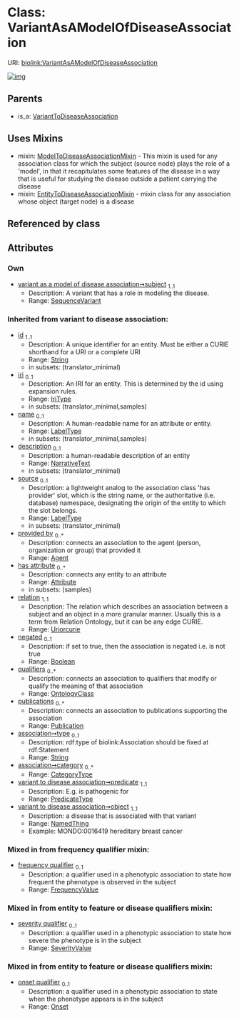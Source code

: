 
# Class: VariantAsAModelOfDiseaseAssociation




URI: [biolink:VariantAsAModelOfDiseaseAssociation](https://w3id.org/biolink/vocab/VariantAsAModelOfDiseaseAssociation)


[![img](https://yuml.me/diagram/nofunky;dir:TB/class/[VariantToDiseaseAssociation],[SequenceVariant]<subject%201..1-%20[VariantAsAModelOfDiseaseAssociation&#124;predicate(i):predicate_type;frequency_qualifier(i):frequency_value%20%3F;relation(i):uriorcurie;negated(i):boolean%20%3F;type(i):string%20%3F;category(i):category_type%20*;id(i):string;iri(i):iri_type%20%3F;name(i):label_type%20%3F;description(i):narrative_text%20%3F;source(i):label_type%20%3F],[VariantAsAModelOfDiseaseAssociation]uses%20-.->[ModelToDiseaseAssociationMixin],[VariantAsAModelOfDiseaseAssociation]uses%20-.->[EntityToDiseaseAssociationMixin],[VariantToDiseaseAssociation]^-[VariantAsAModelOfDiseaseAssociation],[SeverityValue],[SequenceVariant],[Publication],[OntologyClass],[Onset],[NamedThing],[ModelToDiseaseAssociationMixin],[EntityToDiseaseAssociationMixin],[Attribute],[Agent])](https://yuml.me/diagram/nofunky;dir:TB/class/[VariantToDiseaseAssociation],[SequenceVariant]<subject%201..1-%20[VariantAsAModelOfDiseaseAssociation&#124;predicate(i):predicate_type;frequency_qualifier(i):frequency_value%20%3F;relation(i):uriorcurie;negated(i):boolean%20%3F;type(i):string%20%3F;category(i):category_type%20*;id(i):string;iri(i):iri_type%20%3F;name(i):label_type%20%3F;description(i):narrative_text%20%3F;source(i):label_type%20%3F],[VariantAsAModelOfDiseaseAssociation]uses%20-.->[ModelToDiseaseAssociationMixin],[VariantAsAModelOfDiseaseAssociation]uses%20-.->[EntityToDiseaseAssociationMixin],[VariantToDiseaseAssociation]^-[VariantAsAModelOfDiseaseAssociation],[SeverityValue],[SequenceVariant],[Publication],[OntologyClass],[Onset],[NamedThing],[ModelToDiseaseAssociationMixin],[EntityToDiseaseAssociationMixin],[Attribute],[Agent])

## Parents

 *  is_a: [VariantToDiseaseAssociation](VariantToDiseaseAssociation.md)

## Uses Mixins

 *  mixin: [ModelToDiseaseAssociationMixin](ModelToDiseaseAssociationMixin.md) - This mixin is used for any association class for which the subject (source node) plays the role of a 'model', in that it recapitulates some features of the disease in a way that is useful for studying the disease outside a patient carrying the disease
 *  mixin: [EntityToDiseaseAssociationMixin](EntityToDiseaseAssociationMixin.md) - mixin class for any association whose object (target node) is a disease

## Referenced by class


## Attributes


### Own

 * [variant as a model of disease association➞subject](variant_as_a_model_of_disease_association_subject.md)  <sub>1..1</sub>
     * Description: A variant that has a role in modeling the disease.
     * Range: [SequenceVariant](SequenceVariant.md)

### Inherited from variant to disease association:

 * [id](id.md)  <sub>1..1</sub>
     * Description: A unique identifier for an entity. Must be either a CURIE shorthand for a URI or a complete URI
     * Range: [String](types/String.md)
     * in subsets: (translator_minimal)
 * [iri](iri.md)  <sub>0..1</sub>
     * Description: An IRI for an entity. This is determined by the id using expansion rules.
     * Range: [IriType](types/IriType.md)
     * in subsets: (translator_minimal,samples)
 * [name](name.md)  <sub>0..1</sub>
     * Description: A human-readable name for an attribute or entity.
     * Range: [LabelType](types/LabelType.md)
     * in subsets: (translator_minimal,samples)
 * [description](description.md)  <sub>0..1</sub>
     * Description: a human-readable description of an entity
     * Range: [NarrativeText](types/NarrativeText.md)
     * in subsets: (translator_minimal)
 * [source](source.md)  <sub>0..1</sub>
     * Description: a lightweight analog to the association class 'has provider' slot, which is the string name, or the authoritative (i.e. database) namespace, designating the origin of the entity to which the slot belongs.
     * Range: [LabelType](types/LabelType.md)
     * in subsets: (translator_minimal)
 * [provided by](provided_by.md)  <sub>0..\*</sub>
     * Description: connects an association to the agent (person, organization or group) that provided it
     * Range: [Agent](Agent.md)
 * [has attribute](has_attribute.md)  <sub>0..\*</sub>
     * Description: connects any entity to an attribute
     * Range: [Attribute](Attribute.md)
     * in subsets: (samples)
 * [relation](relation.md)  <sub>1..1</sub>
     * Description: The relation which describes an association between a subject and an object in a more granular manner. Usually this is a term from Relation Ontology, but it can be any edge CURIE.
     * Range: [Uriorcurie](types/Uriorcurie.md)
 * [negated](negated.md)  <sub>0..1</sub>
     * Description: if set to true, then the association is negated i.e. is not true
     * Range: [Boolean](types/Boolean.md)
 * [qualifiers](qualifiers.md)  <sub>0..\*</sub>
     * Description: connects an association to qualifiers that modify or qualify the meaning of that association
     * Range: [OntologyClass](OntologyClass.md)
 * [publications](publications.md)  <sub>0..\*</sub>
     * Description: connects an association to publications supporting the association
     * Range: [Publication](Publication.md)
 * [association➞type](association_type.md)  <sub>0..1</sub>
     * Description: rdf:type of biolink:Association should be fixed at rdf:Statement
     * Range: [String](types/String.md)
 * [association➞category](association_category.md)  <sub>0..\*</sub>
     * Range: [CategoryType](types/CategoryType.md)
 * [variant to disease association➞predicate](variant_to_disease_association_predicate.md)  <sub>1..1</sub>
     * Description: E.g. is pathogenic for
     * Range: [PredicateType](types/PredicateType.md)
 * [variant to disease association➞object](variant_to_disease_association_object.md)  <sub>1..1</sub>
     * Description: a disease that is associated with that variant
     * Range: [NamedThing](NamedThing.md)
     * Example: MONDO:0016419 hereditary breast cancer

### Mixed in from frequency qualifier mixin:

 * [frequency qualifier](frequency_qualifier.md)  <sub>0..1</sub>
     * Description: a qualifier used in a phenotypic association to state how frequent the phenotype is observed in the subject
     * Range: [FrequencyValue](types/FrequencyValue.md)

### Mixed in from entity to feature or disease qualifiers mixin:

 * [severity qualifier](severity_qualifier.md)  <sub>0..1</sub>
     * Description: a qualifier used in a phenotypic association to state how severe the phenotype is in the subject
     * Range: [SeverityValue](SeverityValue.md)

### Mixed in from entity to feature or disease qualifiers mixin:

 * [onset qualifier](onset_qualifier.md)  <sub>0..1</sub>
     * Description: a qualifier used in a phenotypic association to state when the phenotype appears is in the subject
     * Range: [Onset](Onset.md)
